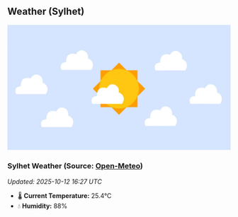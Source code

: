## Weather (Sylhet)
![](/weather.webp)
<!-- WEATHER-START -->
### Sylhet Weather (Source: [Open-Meteo](https://open-meteo.com))
_Updated: 2025-10-12 16:27 UTC_
* 🌡️ **Current Temperature:** 25.4°C
* 💧 **Humidity:** 88%
<!-- WEATHER-END -->



















































































































































































